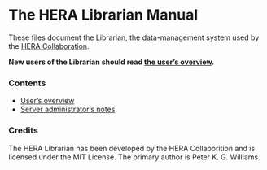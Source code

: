 # The HERA Librarian Manual

These files document the Librarian, the data-management system used by the
[HERA Collaboration](http://reionization.org/).

**New users of the Librarian should read [the user’s overview](Overview.md).**


### Contents

- [User’s overview](Overview.md)
- [Server administrator’s notes](Administration.md)


### Credits

The HERA Librarian has been developed by the HERA Collaborition and is licensed
under the MIT License. The primary author is Peter K. G. Williams.
